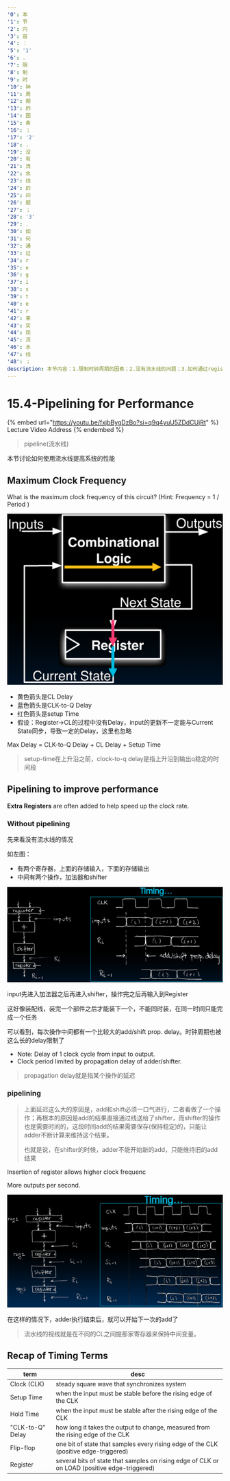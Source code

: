 ```yaml
---
'0': 本
'1': 节
'2': 内
'3': 容
'4': ：
'5': '1'
'6': .
'7': 限
'8': 制
'9': 时
'10': 钟
'11': 周
'12': 期
'13': 的
'14': 因
'15': 素
'16': ；
'17': '2'
'18': .
'19': 没
'20': 有
'21': 流
'22': 水
'23': 线
'24': 的
'25': 问
'26': 题
'27': ；
'28': '3'
'29': .
'30': 如
'31': 何
'32': 通
'33': 过
'34': r
'35': e
'36': g
'37': i
'38': s
'39': t
'40': e
'41': r
'42': 来
'43': 实
'44': 现
'45': 流
'46': 水
'47': 线
'48': ；
description: 本节内容：1.限制时钟周期的因素；2.没有流水线的问题；3.如何通过register来实现流水线；
---
```


# 15.4-Pipelining for Performance

{% embed url="https://youtu.be/fxjbBygDzBo?si=q9q4yuU5ZDdCUjRt" %}
Lecture Video Address
{% endembed %}

> pipeline(流水线)

本节讨论如何使用流水线提高系统的性能

## Maximum Clock Frequency

What is the maximum clock frequency of this circuit? (Hint: Frequency = 1 / Period )

![process](.image/image-20240612155426088.png)

* 黄色箭头是CL Delay
* 蓝色箭头是CLK-to-Q Delay
* 红色箭头是setup Time
* 假设：Register→CL的过程中没有Delay，input的更新不一定能与Current State同步，导致一定的Delay，这里也忽略

Max Delay = CLK-to-Q Delay + CL Delay + Setup Time

> setup-time在上升沿之前，clock-to-q delay是指上升沿到输出q稳定的时间段

## Pipelining to improve performance

**Extra Registers** are often added to help speed up the clock rate.

### Without pipelining

先来看没有流水线的情况

如左图：

* 有两个寄存器，上面的存储输入，下面的存储输出
* 中间有两个操作，加法器和shifter

![without Pipeline](.image/image-20240612155507973.png)

input先进入加法器之后再进入shifter，操作完之后再输入到Register

这好像装配线，装完一个部件之后才能装下一个，不能同时装，在同一时间只能完成一个任务

可以看到，每次操作中间都有一个比较大的add/shift prop. delay。时钟周期也被这么长的delay限制了

* Note: Delay of 1 clock cycle from input to output.
* Clock period limited by propagation delay of adder/shifter.

> propagation delay就是指某个操作的延迟

### pipelining

> 上面延迟这么大的原因是，add和shift必须一口气进行，二者看做了一个操作；再根本的原因是add的结果直接通过线送给了shifter，而shifter的操作也是需要时间的，这段时间add的结果需要保存(保持稳定)的，只能让adder不断计算来维持这个结果。
>
> 也就是说，在shifter的时候，adder不能开始新的add，只能维持旧的add结果

Insertion of register allows higher clock frequenc

More outputs per second.

![with pipeline](.image/image-20240612155558893.png)

在这样的情况下，adder执行结束后，就可以开始下一次的add了

> 流水线的视线就是在不同的CL之间提那家寄存器来保持中间变量。

## Recap of Timing Terms

| term             | desc                                                                                          |
| ---------------- | --------------------------------------------------------------------------------------------- |
| Clock (CLK)      | steady square wave that synchronizes system                                                   |
| Setup Time       | when the input must be stable before the rising edge of the CLK                               |
| Hold Time        | when the input must be stable after the rising edge of the CLK                                |
| "CLK-to-Q" Delay | how long it takes the output to change, measured from the rising edge of the CLK              |
| Flip-flop        | one bit of state that samples every rising edge of the CLK (positive edge-triggered)          |
| Register         | several bits of state that samples on rising edge of CLK or on LOAD (positive edge-triggered) |
